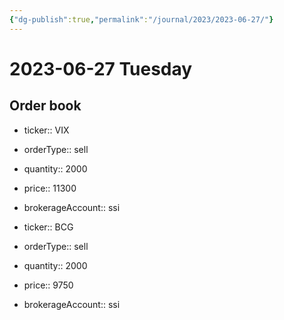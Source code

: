 ```yaml
---
{"dg-publish":true,"permalink":"/journal/2023/2023-06-27/"}
---
```


# 2023-06-27 Tuesday

## Order book

- ticker:: VIX
- orderType:: sell
- quantity:: 2000
- price:: 11300
- brokerageAccount:: ssi

- ticker:: BCG
- orderType:: sell
- quantity:: 2000
- price:: 9750
- brokerageAccount:: ssi